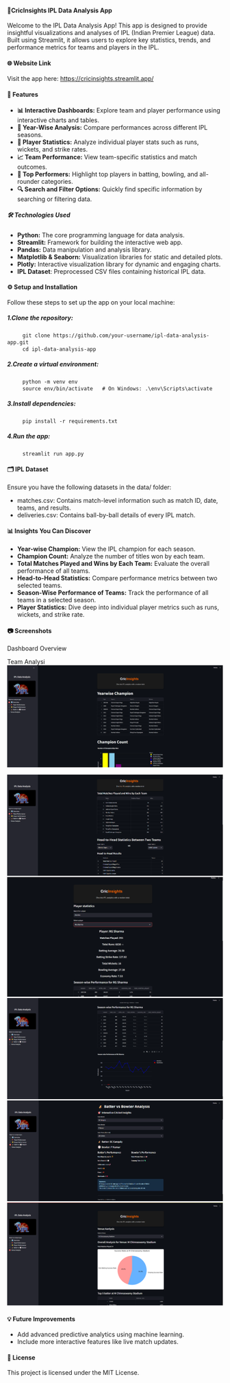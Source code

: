 #### 🏏CricInsights IPL Data Analysis App
Welcome to the IPL Data Analysis App! This app is designed to provide insightful visualizations and analyses of IPL (Indian Premier League) data. Built using Streamlit, it allows users to explore key statistics, trends, and performance metrics for teams and players in the IPL.


#### 🌐 Website Link
Visit the app here:  https://cricinsights.streamlit.app/
#### 🚀 Features
- **📊 Interactive Dashboards:** Explore team and player performance using interactive charts and tables.
- **📅 Year-Wise Analysis:** Compare performances across different IPL seasons.
- **🏏 Player Statistics:** Analyze individual player stats such as runs, wickets, and strike rates.
- **📈 Team Performance:** View team-specific statistics and match outcomes.
- **🌟 Top Performers:** Highlight top players in batting, bowling, and all-rounder categories.
- **🔍 Search and Filter Options:** Quickly find specific information by searching or filtering data.


##### 🛠️ Technologies Used
- **Python:** The core programming language for data analysis.
- **Streamlit:** Framework for building the interactive web app.
- **Pandas:** Data manipulation and analysis library.
- **Matplotlib & Seaborn:** Visualization libraries for static and detailed plots.
- **Plotly:** Interactive visualization library for dynamic and engaging charts.
- **IPL Dataset**: Preprocessed CSV files containing historical IPL data.


#### ⚙️ Setup and Installation
Follow these steps to set up the app on your local machine:

##### 1.Clone the repository:
         git clone https://github.com/your-username/ipl-data-analysis-app.git
         cd ipl-data-analysis-app 
##### 2.Create a virtual environment:
         python -m venv env
         source env/bin/activate   # On Windows: .\env\Scripts\activate 
##### 3.Install dependencies:
         pip install -r requirements.txt

##### 4.Run the app:
         streamlit run app.py         


#### 🗂️ IPL Dataset
Ensure you have the following datasets in the data/ folder:

- matches.csv: Contains match-level information such as match ID, date, teams, and results.
- deliveries.csv: Contains ball-by-ball details of every IPL match.

#### 📊 Insights You Can Discover
- **Year-wise Champion:** View the IPL champion for each season.
- **Champion Count:** Analyze the number of titles won by each team.
- **Total Matches Played and Wins by Each Team:** Evaluate the overall performance of all teams.
- **Head-to-Head Statistics:** Compare performance metrics between two selected teams.
- **Season-Wise Performance of Teams:** Track the performance of all teams in a selected season.
- **Player Statistics:** Dive deep into individual player metrics such as runs, wickets, and strike rate.

#### 📷 Screenshots
Dashboard Overview

Team Analysi
![alt text](image.png)

![alt text](image-1.png) ![alt text](image-2.png)![alt text](image-3.png)![alt text](image-4.png)![alt text](image-5.png)

#### 💡 Future Improvements
- Add advanced predictive analytics using machine learning.
- Include more interactive features like live match updates.

#### 📝 License
This project is licensed under the MIT License.